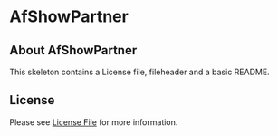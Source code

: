# AfShowPartner
## About AfShowPartner
This skeleton contains a License file, fileheader and a basic README.

## License

Please see [License File](LICENSE) for more information.